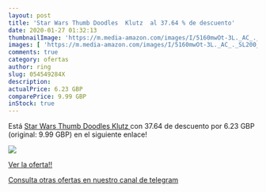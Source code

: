 ```yaml
---
layout: post
title: 'Star Wars Thumb Doodles  Klutz  al 37.64 % de descuento'
date: 2020-01-27 01:32:13
thumbnailImage: 'https://m.media-amazon.com/images/I/5160mwOt-3L._AC_._SL200_.jpg'
images: [ 'https://m.media-amazon.com/images/I/5160mwOt-3L._AC_._SL200_.jpg' ]
comments: true
category: ofertas
author: ring
slug: 054549284X
description:
actualPrice: 6.23 GBP
comparePrice: 9.99 GBP
inStock: true
---
```


Está [Star Wars Thumb Doodles  Klutz ](https://www.amazon.co.uk/dp/054549284X/?tag=redken01-21) con 37.64 de descuento por 6.23 GBP (original: 9.99 GBP) en el siguiente enlace!

[![](https://m.media-amazon.com/images/I/5160mwOt-3L._AC_._SL200_.jpg)](https://www.amazon.co.uk/dp/054549284X/?tag=redken01-21)

[Ver la oferta!!](https://www.amazon.co.uk/dp/054549284X/?tag=redken01-21)

[Consulta otras ofertas en nuestro canal de telegram](https://t.me/s/ofertas25)
